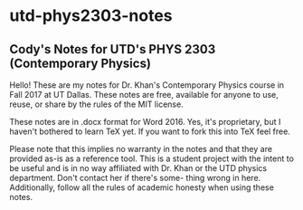 # utd-phys2303-notes
Cody's Notes for UTD's PHYS 2303 (Contemporary Physics)
-------------------------------------------------------
Hello! These are my notes for Dr. Khan's Contemporary
Physics course in Fall 2017 at UT Dallas. These notes
are free, available for anyone to use, reuse, or share
by the rules of the MIT license.

These notes are in .docx format for Word 2016. Yes,
it's proprietary, but I haven't bothered to learn TeX
yet. If you want to fork this into TeX feel free.

Please note that this implies no warranty in the notes
and that they are provided as-is as a reference tool.
This is a student project with the intent to be useful
and is in no way affiliated with Dr. Khan or the UTD
physics department. Don't contact her if there's some-
thing wrong in here. Additionally, follow all the rules
of academic honesty when using these notes.

